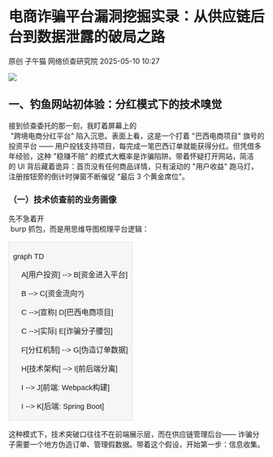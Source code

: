 #  电商诈骗平台漏洞挖掘实录：从供应链后台到数据泄露的破局之路   
原创 子午猫  网络侦查研究院   2025-05-10 10:27  
  
![](https://mmbiz.qpic.cn/sz_mmbiz_png/4kCmTUe2v2bujwd3M0M1ICStsbhAHWtth8dQwoBBFoNDafDAzGbm1sCA8bqVWIjs40A8lu9rtuD4yeOOwDNadg/640?wx_fmt=png "")  
  
  
## 一、钓鱼网站初体验：分红模式下的技术嗅觉  
  
接到侦查委托的那一刻，我盯着屏幕上的  
 "跨境电商分红平台" 陷入沉思。表面上看，这是一个打着 "巴西电商项目" 旗号的投资平台 —— 用户投钱支持项目，每完成一笔巴西订单就能获得分红。但凭借多年经验，这种 "稳赚不赔" 的模式大概率是诈骗陷阱。带着怀疑打开网站，简洁的 UI 背后藏着诡异：首页没有任何商品详情，只有滚动的 "用户收益" 跑马灯，注册按钮旁的倒计时弹窗不断催促 "最后 3 个黄金席位"。  
  
  
### （一）技术侦查前的业务画像  
  
先不急着开  
 burp 抓包，而是用思维导图梳理平台逻辑：  
<table><tbody><tr><td data-colwidth="100.0000%" width="100.0000%" valign="top" style="padding: 3pt 6pt 1.5pt;border-width: 1pt;border-style: solid;border-color: rgb(222, 224, 227);background: rgb(245, 246, 247);"><p><span style="font-family:Arial;mso-fareast-font-family:等线;font-size:11.0000pt;"><span leaf="">graph TD</span></span><span style="font-family:Arial;mso-fareast-font-family:等线;font-size:11.0000pt;"><o:p></o:p></span></p><p><span style="font-family:Arial;mso-fareast-font-family:等线;font-size:11.0000pt;"><span style=""><span leaf="">    </span></span><span leaf="">A[</span><font face="等线"><span leaf="">用户投资</span></font><font face="Arial"><span leaf="">] --&gt; B[</span></font><font face="等线"><span leaf="">资金进入平台</span></font><font face="Arial"><span leaf="">]</span></font></span><span style="font-family:Arial;mso-fareast-font-family:等线;font-size:11.0000pt;"><o:p></o:p></span></p><p><span style="font-family:Arial;mso-fareast-font-family:等线;font-size:11.0000pt;"><span style=""><span leaf="">    </span></span><span leaf="">B --&gt; C{</span><font face="等线"><span leaf="">资金流向</span></font><font face="Arial"><span leaf="">?}</span></font></span><span style="font-family:Arial;mso-fareast-font-family:等线;font-size:11.0000pt;"><o:p></o:p></span></p><p><span style="font-family:Arial;mso-fareast-font-family:等线;font-size:11.0000pt;"><span style=""><span leaf="">    </span></span><span leaf="">C --&gt;|</span><font face="等线"><span leaf="">宣称</span></font><font face="Arial"><span leaf="">| D[</span></font><font face="等线"><span leaf="">巴西电商项目</span></font><font face="Arial"><span leaf="">]</span></font></span><span style="font-family:Arial;mso-fareast-font-family:等线;font-size:11.0000pt;"><o:p></o:p></span></p><p><span style="font-family:Arial;mso-fareast-font-family:等线;font-size:11.0000pt;"><span style=""><span leaf="">    </span></span><span leaf="">C --&gt;|</span><font face="等线"><span leaf="">实际</span></font><font face="Arial"><span leaf="">| E[</span></font><font face="等线"><span leaf="">诈骗分子腰包</span></font><font face="Arial"><span leaf="">]</span></font></span><span style="font-family:Arial;mso-fareast-font-family:等线;font-size:11.0000pt;"><o:p></o:p></span></p><p><span style="font-family:Arial;mso-fareast-font-family:等线;font-size:11.0000pt;"><span style=""><span leaf="">    </span></span><span leaf="">F[</span><font face="等线"><span leaf="">分红机制</span></font><font face="Arial"><span leaf="">] --&gt; G[</span></font><font face="等线"><span leaf="">伪造订单数据</span></font><font face="Arial"><span leaf="">]</span></font></span><span style="font-family:Arial;mso-fareast-font-family:等线;font-size:11.0000pt;"><o:p></o:p></span></p><p><span style="font-family:Arial;mso-fareast-font-family:等线;font-size:11.0000pt;"><span style=""><span leaf="">    </span></span><span leaf="">H[</span><font face="等线"><span leaf="">技术架构</span></font><font face="Arial"><span leaf="">] --&gt; I[</span></font><font face="等线"><span leaf="">前后端分离</span></font><font face="Arial"><span leaf="">]</span></font></span><span style="font-family:Arial;mso-fareast-font-family:等线;font-size:11.0000pt;"><o:p></o:p></span></p><p><span style="font-family:Arial;mso-fareast-font-family:等线;font-size:11.0000pt;"><span style=""><span leaf="">    </span></span><span leaf="">I --&gt; J[</span><font face="等线"><span leaf="">前端</span></font><font face="Arial"><span leaf="">: Webpack</span></font><font face="等线"><span leaf="">构建</span></font><font face="Arial"><span leaf="">]</span></font></span><span style="font-family:Arial;mso-fareast-font-family:等线;font-size:11.0000pt;"><o:p></o:p></span></p><p><span style="font-family:Arial;mso-fareast-font-family:等线;font-size:11.0000pt;"><span style=""><span leaf="">    </span></span><span leaf="">I --&gt; K[</span><font face="等线"><span leaf="">后端</span></font><font face="Arial"><span leaf="">: Spring Boot]</span></font></span><span style="font-family:Arial;mso-fareast-font-family:等线;font-size:11.0000pt;"><o:p></o:p></span></p></td></tr></tbody></table>  
这种模式下，技术突破口往往不在前端展示层，而在供应链管理后台—— 诈骗分子需要一个地方伪造订单、管理假数据。带着这个假设，开始第一步：信息收集。  
  
